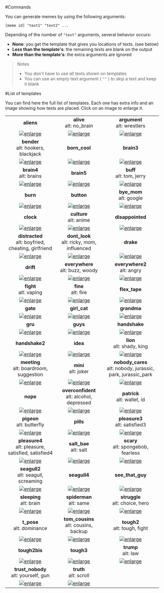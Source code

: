 #Commands

You can generate memes by using the following arguments:

```
[meme id] "text1" "text2" ...
```

Depending of the number of `"text"` arguments, several behavior occurs:
* **None**: you get the template that gives you locations of texts. (see below)
* **Less than the template's**: the remaining texts are blank on the output
* **More than the template's**: the extra arguments are ignored

> Notes
> * You don't have to use all texts shown on templates
> * You can use an empty text argument ( `""` ) to skip a text and keep it blank

#List of templates

You can find here the full list of templates.
Each one has extra info and an image showing how texts are placed.
Click on an image to enlarge it.


<!--START-->
||||
|:---:|:---:|:---:|
|**aliens**|**alive**<br>alt: no_brain|**argument**<br>alt: wrestlers|
|<a href='./templates/aliens.jpg' target='_blank'><img alt='enlarge' src='./preview/aliens.jpg'/></a>|<a href='./templates/alive.jpg' target='_blank'><img alt='enlarge' src='./preview/alive.jpg'/></a>|<a href='./templates/argument.jpg' target='_blank'><img alt='enlarge' src='./preview/argument.jpg'/></a>|
|**bender**<br>alt: hookers, blackjack|**born_cool**|**brain3**|
|<a href='./templates/bender.jpg' target='_blank'><img alt='enlarge' src='./preview/bender.jpg'/></a>|<a href='./templates/born_cool.jpg' target='_blank'><img alt='enlarge' src='./preview/born_cool.jpg'/></a>|<a href='./templates/brain3.jpg' target='_blank'><img alt='enlarge' src='./preview/brain3.jpg'/></a>|
|**brain4**<br>alt: brains|**brain5**|**buff**<br>alt: tom, jerry|
|<a href='./templates/brain4.jpg' target='_blank'><img alt='enlarge' src='./preview/brain4.jpg'/></a>|<a href='./templates/brain5.jpg' target='_blank'><img alt='enlarge' src='./preview/brain5.jpg'/></a>|<a href='./templates/buff.jpg' target='_blank'><img alt='enlarge' src='./preview/buff.jpg'/></a>|
|**burn**|**button**|**bye_mom**<br>alt: google|
|<a href='./templates/burn.jpg' target='_blank'><img alt='enlarge' src='./preview/burn.jpg'/></a>|<a href='./templates/button.jpg' target='_blank'><img alt='enlarge' src='./preview/button.jpg'/></a>|<a href='./templates/bye_mom.jpg' target='_blank'><img alt='enlarge' src='./preview/bye_mom.jpg'/></a>|
|**clock**|**culture**<br>alt: anime|**disappointed**|
|<a href='./templates/clock.jpg' target='_blank'><img alt='enlarge' src='./preview/clock.jpg'/></a>|<a href='./templates/culture.jpg' target='_blank'><img alt='enlarge' src='./preview/culture.jpg'/></a>|<a href='./templates/disappointed.jpg' target='_blank'><img alt='enlarge' src='./preview/disappointed.jpg'/></a>|
|**distracted**<br>alt: boyfried, cheating, girlfriend|**dont_look**<br>alt: ricky, mom, influenced|**drake**|
|<a href='./templates/distracted.jpg' target='_blank'><img alt='enlarge' src='./preview/distracted.jpg'/></a>|<a href='./templates/dont_look.jpg' target='_blank'><img alt='enlarge' src='./preview/dont_look.jpg'/></a>|<a href='./templates/drake.jpg' target='_blank'><img alt='enlarge' src='./preview/drake.jpg'/></a>|
|**drift**|**everywhere**<br>alt: buzz, woody|**everywhere2**<br>alt: angry|
|<a href='./templates/drift.jpg' target='_blank'><img alt='enlarge' src='./preview/drift.jpg'/></a>|<a href='./templates/everywhere.jpg' target='_blank'><img alt='enlarge' src='./preview/everywhere.jpg'/></a>|<a href='./templates/everywhere2.jpg' target='_blank'><img alt='enlarge' src='./preview/everywhere2.jpg'/></a>|
|**fight**<br>alt: vaping|**fine**<br>alt: fire|**flex_tape**|
|<a href='./templates/fight.jpg' target='_blank'><img alt='enlarge' src='./preview/fight.jpg'/></a>|<a href='./templates/fine.jpg' target='_blank'><img alt='enlarge' src='./preview/fine.jpg'/></a>|<a href='./templates/flex_tape.jpg' target='_blank'><img alt='enlarge' src='./preview/flex_tape.jpg'/></a>|
|**gate**|**girl_cat**|**grandma**|
|<a href='./templates/gate.jpg' target='_blank'><img alt='enlarge' src='./preview/gate.jpg'/></a>|<a href='./templates/girl_cat.jpg' target='_blank'><img alt='enlarge' src='./preview/girl_cat.jpg'/></a>|<a href='./templates/grandma.jpg' target='_blank'><img alt='enlarge' src='./preview/grandma.jpg'/></a>|
|**gru**|**guys**|**handshake**|
|<a href='./templates/gru.jpg' target='_blank'><img alt='enlarge' src='./preview/gru.jpg'/></a>|<a href='./templates/guys.jpg' target='_blank'><img alt='enlarge' src='./preview/guys.jpg'/></a>|<a href='./templates/handshake.jpg' target='_blank'><img alt='enlarge' src='./preview/handshake.jpg'/></a>|
|**handshake2**|**idea**|**lion**<br>alt: shady, king|
|<a href='./templates/handshake2.jpg' target='_blank'><img alt='enlarge' src='./preview/handshake2.jpg'/></a>|<a href='./templates/idea.jpg' target='_blank'><img alt='enlarge' src='./preview/idea.jpg'/></a>|<a href='./templates/lion.jpg' target='_blank'><img alt='enlarge' src='./preview/lion.jpg'/></a>|
|**meeting**<br>alt: boardroom, suggestion|**mini**<br>alt: joker|**nobody_cares**<br>alt: nobody, jurassic, park, jurassic_park|
|<a href='./templates/meeting.jpg' target='_blank'><img alt='enlarge' src='./preview/meeting.jpg'/></a>|<a href='./templates/mini.jpg' target='_blank'><img alt='enlarge' src='./preview/mini.jpg'/></a>|<a href='./templates/nobody_cares.jpg' target='_blank'><img alt='enlarge' src='./preview/nobody_cares.jpg'/></a>|
|**nope**|**overconfident**<br>alt: alcohol, depressed|**patrick**<br>alt: wallet, id|
|<a href='./templates/nope.jpg' target='_blank'><img alt='enlarge' src='./preview/nope.jpg'/></a>|<a href='./templates/overconfident.jpg' target='_blank'><img alt='enlarge' src='./preview/overconfident.jpg'/></a>|<a href='./templates/patrick.jpg' target='_blank'><img alt='enlarge' src='./preview/patrick.jpg'/></a>|
|**pigeon**<br>alt: butterfly|**pills**|**pleasure3**<br>alt: satisfied3|
|<a href='./templates/pigeon.jpg' target='_blank'><img alt='enlarge' src='./preview/pigeon.jpg'/></a>|<a href='./templates/pills.jpg' target='_blank'><img alt='enlarge' src='./preview/pills.jpg'/></a>|<a href='./templates/pleasure3.jpg' target='_blank'><img alt='enlarge' src='./preview/pleasure3.jpg'/></a>|
|**pleasure4**<br>alt: pleasure, satisfied, satisfied4|**salt_bae**<br>alt: salt|**scary**<br>alt: spongebob, fearless|
|<a href='./templates/pleasure4.jpg' target='_blank'><img alt='enlarge' src='./preview/pleasure4.jpg'/></a>|<a href='./templates/salt_bae.jpg' target='_blank'><img alt='enlarge' src='./preview/salt_bae.jpg'/></a>|<a href='./templates/scary.jpg' target='_blank'><img alt='enlarge' src='./preview/scary.jpg'/></a>|
|**seagull2**<br>alt: seagull, screaming|**seagull4**|**see_that_guy**|
|<a href='./templates/seagull2.jpg' target='_blank'><img alt='enlarge' src='./preview/seagull2.jpg'/></a>|<a href='./templates/seagull4.jpg' target='_blank'><img alt='enlarge' src='./preview/seagull4.jpg'/></a>|<a href='./templates/see_that_guy.jpg' target='_blank'><img alt='enlarge' src='./preview/see_that_guy.jpg'/></a>|
|**sleeping**<br>alt: brain|**spiderman**<br>alt: same|**struggle**<br>alt: choice, hero|
|<a href='./templates/sleeping.jpg' target='_blank'><img alt='enlarge' src='./preview/sleeping.jpg'/></a>|<a href='./templates/spiderman.jpg' target='_blank'><img alt='enlarge' src='./preview/spiderman.jpg'/></a>|<a href='./templates/struggle.jpg' target='_blank'><img alt='enlarge' src='./preview/struggle.jpg'/></a>|
|**t_pose**<br>alt: dominance|**tom_cousins**<br>alt: cousins, backup|**tough2**<br>alt: tough, fight|
|<a href='./templates/t_pose.jpg' target='_blank'><img alt='enlarge' src='./preview/t_pose.jpg'/></a>|<a href='./templates/tom_cousins.jpg' target='_blank'><img alt='enlarge' src='./preview/tom_cousins.jpg'/></a>|<a href='./templates/tough2.jpg' target='_blank'><img alt='enlarge' src='./preview/tough2.jpg'/></a>|
|**tough2bis**|**tough3**|**trump**<br>alt: law|
|<a href='./templates/tough2bis.jpg' target='_blank'><img alt='enlarge' src='./preview/tough2bis.jpg'/></a>|<a href='./templates/tough3.jpg' target='_blank'><img alt='enlarge' src='./preview/tough3.jpg'/></a>|<a href='./templates/trump.jpg' target='_blank'><img alt='enlarge' src='./preview/trump.jpg'/></a>|
|**trust_nobody**<br>alt: yourself, gun|**truth**<br>alt: scroll|
|<a href='./templates/trust_nobody.jpg' target='_blank'><img alt='enlarge' src='./preview/trust_nobody.jpg'/></a>|<a href='./templates/truth.jpg' target='_blank'><img alt='enlarge' src='./preview/truth.jpg'/></a>||
<!--END-->
